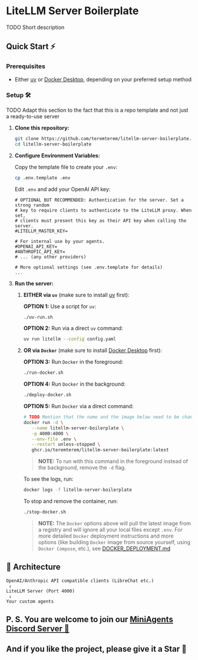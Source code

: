 # LiteLLM Server Boilerplate

TODO Short description

## Quick Start ⚡

### Prerequisites

- Either [uv](https://docs.astral.sh/uv/getting-started/installation/) or [Docker Desktop](https://docs.docker.com/desktop/), depending on your preferred setup method

### Setup 🛠️

TODO Adapt this section to the fact that this is a repo template and not just a ready-to-use server

1. **Clone this repository:**
   ```bash
   git clone https://github.com/teremterem/litellm-server-boilerplate.git
   cd litellm-server-boilerplate
   ```

2. **Configure Environment Variables:**

   Copy the template file to create your `.env`:
   ```bash
   cp .env.template .env
   ```
   Edit `.env` and add your OpenAI API key:
   ```dotenv
   # OPTIONAL BUT RECOMMENDED: Authentication for the server. Set a strong random
   # key to require clients to authenticate to the LiteLLM proxy. When set,
   # clients must present this key as their API key when calling the server.
   #LITELLM_MASTER_KEY=

   # For internal use by your agents.
   #OPENAI_API_KEY=
   #ANTHROPIC_API_KEY=
   # ... (any other providers)

   # More optional settings (see .env.template for details)
   ...
   ```

3. **Run the server:**

   1) **EITHER via `uv`** (make sure to install [uv](https://docs.astral.sh/uv/getting-started/installation/) first):

      **OPTION 1:** Use a script for `uv`:
      ```bash
      ./uv-run.sh
      ```

      **OPTION 2:** Run via a direct `uv` command:
      ```bash
      uv run litellm --config config.yaml
      ```

   2) **OR via `Docker`** (make sure to install [Docker Desktop](https://docs.docker.com/desktop/install/mac-install/) first):

      **OPTION 3:** Run `Docker` in the foreground:
      ```bash
      ./run-docker.sh
      ```

      **OPTION 4:** Run `Docker` in the background:
      ```bash
      ./deploy-docker.sh
      ```

      **OPTION 5:** Run `Docker` via a direct command:
      ```bash
      # TODO Mention that the name and the image below need to be changed
      docker run -d \
         --name litellm-server-boilerplate \
         -p 4000:4000 \
         --env-file .env \
         --restart unless-stopped \
         ghcr.io/teremterem/litellm-server-boilerplate:latest
      ```
      > **NOTE:** To run with this command in the foreground instead of the background, remove the `-d` flag.

      To see the logs, run:
      ```bash
      docker logs -f litellm-server-boilerplate
      ```

      To stop and remove the container, run:
      ```bash
      ./stop-docker.sh
      ```

      > **NOTE:** The `Docker` options above will pull the latest image from a registry and will ignore all your local files except `.env`. For more detailed `Docker` deployment instructions and more options (like building `Docker` image from source yourself, using `Docker Compose`, etc.), see [DOCKER_DEPLOYMENT.md](DOCKER_DEPLOYMENT.md)

## 📝 Architecture

```
OpenAI/Anthropic API compatible clients (LibreChat etc.)
 ↓
LiteLLM Server (Port 4000)
 ↓
Your custom agents
```

## P. S. You are welcome to join our [MiniAgents Discord Server 👥](https://discord.gg/ptSvVnbwKt)

## And if you like the project, please give it a Star 💫
